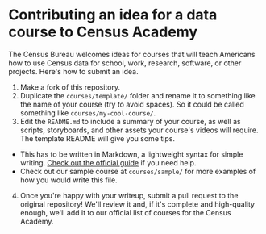 # Contributing an idea for a data course to Census Academy

The Census Bureau welcomes ideas for courses that will teach Americans how to use Census data for school, work, research, software, or other projects. Here's how to submit an idea.

1. Make a fork of this repository.
2. Duplicate the `courses/template/` folder and rename it to something like the name of your course (try to avoid spaces). So it could be called something like `courses/my-cool-course/`.
3. Edit the `README.md` to include a summary of your course, as well as scripts, storyboards, and other assets your course's videos will require. The template README will give you some tips.

  - This has to be written in Markdown, a lightweight syntax for simple writing. [Check out the official guide](https://guides.github.com/features/mastering-markdown/) if you need help.
  - Check out our sample course at `courses/sample/` for more examples of how you would write this file.

4. Once you're happy with your writeup, submit a pull request to the original repository! We'll review it and, if it's complete and high-quality enough, we'll add it to our official list of courses for the Census Academy.
